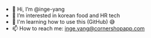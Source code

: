- 👋 Hi, I’m @inge-yang
- 👀 I’m interested in korean food and HR tech 
- 🌱 I'm learning how to use this (GitHub) 😅
- 📫 How to reach me: inge.yang@cornershopapp.com
<!---
inge-yang/inge-yang is a ✨ special ✨ repository because its `README.md` (this file) appears on your GitHub profile.
You can click the Preview link to take a look at your changes.
--->
